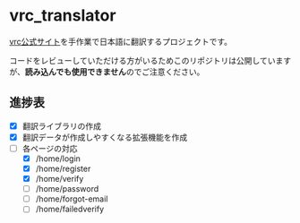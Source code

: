 # vrc_translator

[vrc公式サイト](https://vrchat.com/home)を手作業で日本語に翻訳するプロジェクトです。

コードをレビューしていただける方がいるためこのリポジトリは公開していますが、**読み込んでも使用できません**のでご注意ください。

## 進捗表
- [x] 翻訳ライブラリの作成
- [x] 翻訳データが作成しやすくなる拡張機能を作成
- [ ] 各ページの対応
  - [x] /home/login
  - [x] /home/register
  - [x] /home/verify
  - [ ] /home/password
  - [ ] /home/forgot-email
  - [ ] /home/failedverify
